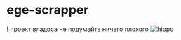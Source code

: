 # ege-scrapper
! проект владоса не подумайте ничего плохого
![hippo](./Sergey_Simonov_ZhIZN_OKhOTNIKA_4.gif)
